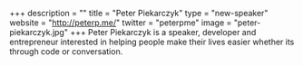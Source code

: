 +++
description = ""
title = "Peter Piekarczyk"
type = "new-speaker"
website = "http://peterp.me/"
twitter = "peterpme"
image = "peter-piekarczyk.jpg"
+++
Peter Piekarczyk is a speaker, developer and entrepreneur interested in helping people make their lives easier whether its through code or conversation.